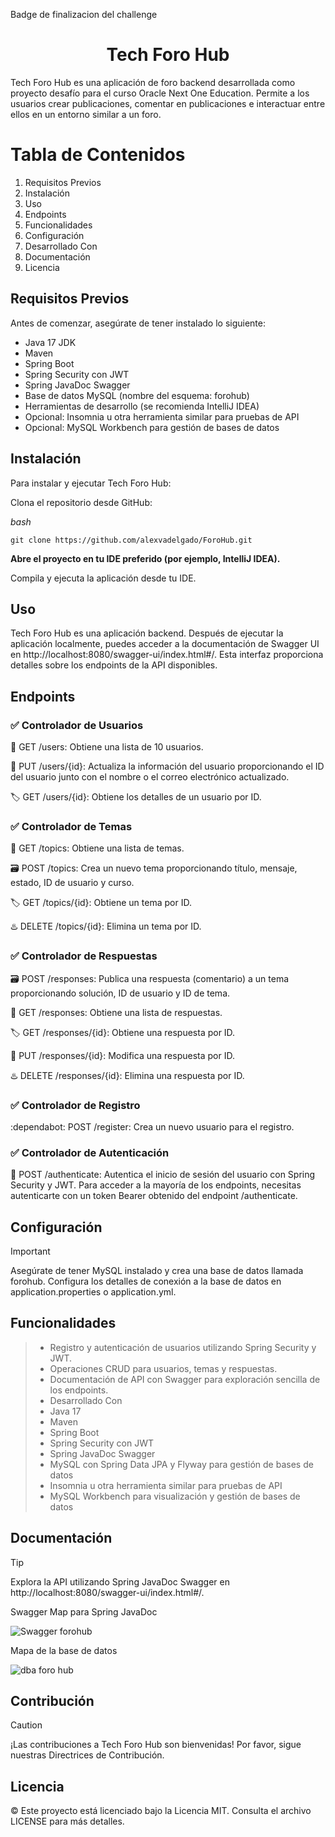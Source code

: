 
<p> Badge de finalizacion del challenge </p>

<h1 align="center">Tech Foro Hub</h1>
 Tech Foro Hub es una aplicación de foro backend desarrollada como proyecto desafío para el curso Oracle Next One Education. Permite a los usuarios crear publicaciones, comentar en publicaciones e interactuar entre ellos en un entorno similar a un foro.

# Tabla de Contenidos

1. Requisitos Previos
2. Instalación
3. Uso
4. Endpoints
5. Funcionalidades
6. Configuración
7. Desarrollado Con
8. Documentación
9. Licencia

## Requisitos Previos
Antes de comenzar, asegúrate de tener instalado lo siguiente:

* Java 17 JDK
* Maven
* Spring Boot
* Spring Security con JWT
* Spring JavaDoc Swagger
* Base de datos MySQL (nombre del esquema: forohub)
* Herramientas de desarrollo (se recomienda IntelliJ IDEA)
* Opcional: Insomnia u otra herramienta similar para pruebas de API
* Opcional: MySQL Workbench para gestión de bases de datos

## Instalación
Para instalar y ejecutar Tech Foro Hub:

Clona el repositorio desde GitHub:

_bash_
``` 
git clone https://github.com/alexvadelgado/ForoHub.git
``` 
**Abre el proyecto en tu IDE preferido (por ejemplo, IntelliJ IDEA).**

Compila y ejecuta la aplicación desde tu IDE.

## Uso
Tech Foro Hub es una aplicación backend. Después de ejecutar la aplicación localmente, puedes acceder a la documentación de Swagger UI en http://localhost:8080/swagger-ui/index.html#/. Esta interfaz proporciona detalles sobre los endpoints de la API disponibles.

## Endpoints

### :white_check_mark: Controlador de Usuarios
:flags: GET /users: Obtiene una lista de 10 usuarios.

:scroll: PUT /users/{id}: Actualiza la información del usuario proporcionando el ID del usuario junto con el nombre o el correo electrónico actualizado.

:label: GET /users/{id}: Obtiene los detalles de un usuario por ID.

### :white_check_mark: Controlador de Temas
:flags: GET /topics: Obtiene una lista de temas.

:card_file_box: POST /topics: Crea un nuevo tema proporcionando título, mensaje, estado, ID de usuario y curso.

:label: GET /topics/{id}: Obtiene un tema por ID.

:hotsprings: DELETE /topics/{id}: Elimina un tema por ID.

### :white_check_mark: Controlador de Respuestas
:card_file_box: POST /responses: Publica una respuesta (comentario) a un tema proporcionando solución, ID de usuario y ID de tema.

:flags: GET /responses: Obtiene una lista de respuestas.

:label: GET /responses/{id}: Obtiene una respuesta por ID.

:scroll: PUT /responses/{id}: Modifica una respuesta por ID.

:hotsprings: DELETE /responses/{id}: Elimina una respuesta por ID.

### :white_check_mark: Controlador de Registro

:dependabot: POST /register: Crea un nuevo usuario para el registro.

### :white_check_mark: Controlador de Autenticación

:lock_with_ink_pen: POST /authenticate: Autentica el inicio de sesión del usuario con Spring Security y JWT.
Para acceder a la mayoría de los endpoints, necesitas autenticarte con un token Bearer obtenido del endpoint /authenticate.

## Configuración
> [!IMPORTANT]
> Asegúrate de tener MySQL instalado y crea una base de datos llamada forohub. Configura los detalles de conexión a la base de datos en application.properties o application.yml.

## Funcionalidades
> - Registro y autenticación de usuarios utilizando Spring Security y JWT.
> - Operaciones CRUD para usuarios, temas y respuestas.
> - Documentación de API con Swagger para exploración sencilla de los endpoints.
> - Desarrollado Con
> - Java 17
> - Maven
> - Spring Boot
> - Spring Security con JWT
> - Spring JavaDoc Swagger
> - MySQL con Spring Data JPA y Flyway para gestión de bases de datos
> - Insomnia u otra herramienta similar para pruebas de API
> - MySQL Workbench para visualización y gestión de bases de datos

## Documentación
> [!TIP]
> Explora la API utilizando Spring JavaDoc Swagger en http://localhost:8080/swagger-ui/index.html#/.
<p>  Swagger Map para Spring JavaDoc </p>

![Swagger forohub](https://github.com/luchiobv/Tech-ForoHub/assets/128253160/05bdfa35-2f3c-4f60-b42a-3218bf306a54)

<p> Mapa de la base de datos </p>

![dba foro hub](https://github.com/luchiobv/Tech-ForoHub/assets/128253160/7c1bb9db-2311-4d05-bc6e-adeaacdf2d20)


## Contribución
> [!CAUTION]
> ¡Las contribuciones a Tech Foro Hub son bienvenidas! Por favor, sigue nuestras Directrices de Contribución.

## Licencia
:copyright: Este proyecto está licenciado bajo la Licencia MIT. Consulta el archivo LICENSE para más detalles.


